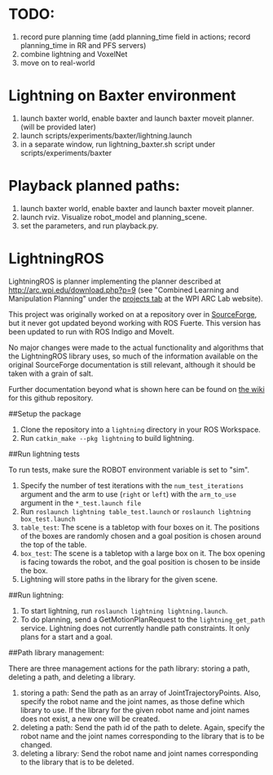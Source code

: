 # TODO:
1. record pure planning time (add planning_time field in actions; record planning_time in RR and PFS servers)
2. combine lightning and VoxelNet
3. move on to real-world

# Lightning on Baxter environment
1. launch baxter world, enable baxter and launch baxter moveit planner. (will be provided later)
2. launch scripts/experiments/baxter/lightning.launch
3. in a separate window, run lightning_baxter.sh script under scripts/experiments/baxter

# Playback planned paths:
1. launch baxter world, enable baxter and launch baxter moveit planner.
2. launch rviz. Visualize robot_model and planning_scene.
3. set the parameters, and run playback.py.



# LightningROS
LightningROS is planner implementing the planner described at
http://arc.wpi.edu/download.php?p=9 (see "Combined Learning and Manipulation
Planning" under the [projects tab](http://arc.wpi.edu/#projects-1) at the WPI
ARC Lab website).

This project was originally worked on at a repository over in
[SourceForge](http://sourceforge.net/p/lightningros/wiki/Home/), but it never
got updated beyond working with ROS Fuerte. This version has been updated to
run with ROS Indigo and MoveIt.

No major changes were made to the actual functionality and algorithms that the
LightningROS library uses, so much of the information available on the original
SourceForge documentation is still relevant, although it should be taken with a
grain of salt.

Further documentation beyond what is shown here can be found on [the wiki](https://github.com/WPI-ARC/lightning_ros/wiki)
for this github repository.

##Setup the package
1. Clone the repository into a `lightning` directory in your ROS Workspace.
2. Run `catkin_make --pkg lightning` to build lightning.

##Run lightning tests

To run tests, make sure the ROBOT environment variable is set to "sim".

1. Specify the number of test iterations with the `num_test_iterations`
argument and the arm to use (`right` or `left`) with the `arm_to_use` argument
in the `*_test.launch file`
2. Run `roslaunch lightning table_test.launch` or `roslaunch lightning box_test.launch`
  1. `table_test`: The scene is a tabletop with four boxes on it. The positions
     of the boxes are randomly chosen and a goal position is chosen around the
     top of the table.
  2. `box_test`: The scene is a tabletop with a large box on it.
       The box opening is facing towards the robot, and the goal position is
       chosen to be inside the box.
3. Lightning will store paths in the library for the given scene.

##Run lightning:
1. To start lightning, run `roslaunch lightning lightning.launch`.
2. To do planning, send a GetMotionPlanRequest to the `lightning_get_path`
service. Lightning does not currently handle path constraints.
It only plans for a start and a goal.

##Path library management:

There are three management actions for the path library: storing a path,
deleting a path, and deleting a library.

1. storing a path: Send the path as an array of JointTrajectoryPoints. Also,
  specify the robot name and the joint names, as those define which library to
  use. If the library for the given robot name and joint names does not exist, a
  new one will be created.
2. deleting a path: Send the path id of the path to delete. Again, specify the
robot name and the joint names corresponding to the library that is to be changed.
3. deleting a library: Send the robot name and joint names corresponding to the
library that is to be deleted.

